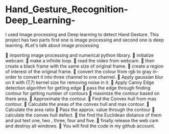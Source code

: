 # Hand_Gesture_Recognition-Deep_Learning-
I used Image processing and Deep learning to detect Hand Gesture.
This project has two parts first one is image processing and second one is deep learning. 
#Let's talk about image processing 

	importing image processing and numerical python library.
	initialize webcam. 
	make a infinite loop. 
	read the video from webcam.
	then create a black frame with the same size of original frame.
	create a region of interest of the original frame.
	convert the colour from rgb to gray in-order to convert it into three channel to one channel.
	Apply gaussian blur on it with (7,7) kernel size for removing noise in it.
	Apply Canny Edge detection algorithm for getting edge
	pass the edge through finding contour for getting number of contours 
	maximize the contour based on there area.
	Approximate the contour. 
	Find the Convex hull from max contour.
	Calculate the areas of the convex hull and max contour.
	Calculate the area ratio 
	Pass the approx. value through the contour 
	calculate the convex hull defect.
	the find the Euclidean distance of them and put text one, two , three, four and five.
	finally release the web cam and destroy all windows.
	You will find the code in my github account.   

